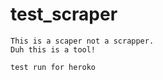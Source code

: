 # test_scraper

    This is a scaper not a scrapper.
    Duh this is a tool!
    
    test run for heroko
